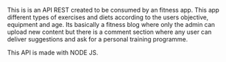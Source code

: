 This is is an API REST created to be consumed by an fitness app. This app  different types of exercises and diets according to the users objective, equipment and age. 
Its basically a fitness blog where only  the admin can upload new content but there is a comment section where any user can deliver suggestions and ask for a personal training programme.

This API is made with NODE JS.